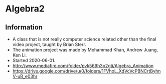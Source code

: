 # Algebra2  
## Information  
- A class that is not really computer science related other than the final video project, taught by Brian Sterr.
- The animation project was made by Mohammad Khan, Andrew Juang, Ken Li.
- Started 2020-06-01.
- http://www.mediafire.com/folder/pvk569h3o2gti/Algebra_Animation  
- https://drive.google.com/drive/u/0/folders/1FVhoL_XdVcVcPBNCrtByhnV-uB_e03hr  
